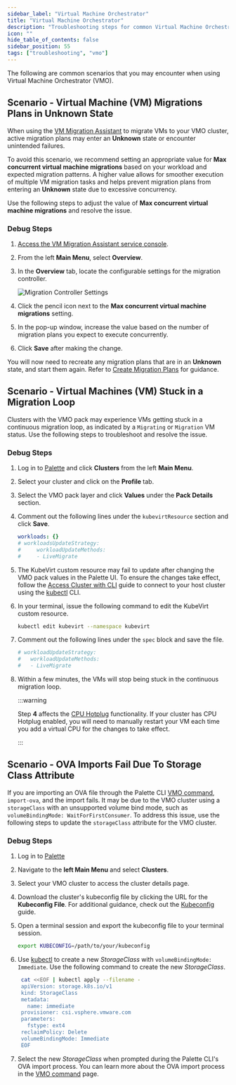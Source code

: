 ```yaml
---
sidebar_label: "Virtual Machine Orchestrator"
title: "Virtual Machine Orchestrator"
description: "Troubleshooting steps for common Virtual Machine Orchestrator scenarios."
icon: ""
hide_table_of_contents: false
sidebar_position: 55
tags: ["troubleshooting", "vmo"]
---
```


The following are common scenarios that you may encounter when using Virtual Machine Orchestrator (VMO).

## Scenario - Virtual Machine (VM) Migrations Plans in Unknown State

When using the [VM Migration Assistant](../vm-management/vm-migration-assistant/vm-migration-assistant.md) to migrate
VMs to your VMO cluster, active migration plans may enter an **Unknown** state or encounter unintended failures.

To avoid this scenario, we recommend setting an appropriate value for **Max concurrent virtual machine migrations**
based on your workload and expected migration patterns. A higher value allows for smoother execution of multiple VM
migration tasks and helps prevent migration plans from entering an **Unknown** state due to excessive concurrency.

Use the following steps to adjust the value of **Max concurrent virtual machine migrations** and resolve the issue.

### Debug Steps

1. [Access the VM Migration Assistant service console](../vm-management/vm-migration-assistant/create-vm-migration-assistant-profile.md#access-the-vm-migration-assistant-service-console).

2. From the left **Main Menu**, select **Overview**.

3. In the **Overview** tab, locate the configurable settings for the migration controller.

   ![Migration Controller Settings](/vm-management_vm-migration-assistant_additional-configuration_overview-settings.webp)

4. Click the pencil icon next to the **Max concurrent virtual machine migrations** setting.

5. In the pop-up window, increase the value based on the number of migration plans you expect to execute concurrently.

6. Click **Save** after making the change.

You will now need to recreate any migration plans that are in an **Unknown** state, and start them again. Refer to
[Create Migration Plans](../vm-management/vm-migration-assistant/create-migration-plans.md) for guidance.

## Scenario - Virtual Machines (VM) Stuck in a Migration Loop

Clusters with the VMO pack may experience VMs getting stuck in a continuous migration loop, as indicated by a
`Migrating` or `Migration` VM status. Use the following steps to troubleshoot and resolve the issue.

### Debug Steps

1. Log in to [Palette](https://console.spectrocloud.com) and click **Clusters** from the left **Main Menu**.

2. Select your cluster and click on the **Profile** tab.

3. Select the VMO pack layer and click **Values** under the **Pack Details** section.

4. Comment out the following lines under the `kubevirtResource` section and click **Save**.

   ```yaml
   workloads: {}
   # workloadsUpdateStrategy:
   #     workloadUpdateMethods:
   #     - LiveMigrate
   ```

5. The KubeVirt custom resource may fail to update after changing the VMO pack values in the Palette UI. To ensure the
   changes take effect, follow the [Access Cluster with CLI](../clusters/cluster-management/palette-webctl.md) guide to
   connect to your host cluster using the [kubectl](https://kubernetes.io/docs/tasks/tools/) CLI.

6. In your terminal, issue the following command to edit the KubeVirt custom resource.

   ```bash
   kubectl edit kubevirt --namespace kubevirt
   ```

7. Comment out the following lines under the `spec` block and save the file.

   ```yaml
   # workloadUpdateStrategy:
   #   workloadUpdateMethods:
   #   - LiveMigrate
   ```

8. Within a few minutes, the VMs will stop being stuck in the continuous migration loop.

   :::warning

   Step **4** affects the [CPU Hotplug](../vm-management/create-manage-vm/enable-cpu-hotplug.md) functionality. If your
   cluster has CPU Hotplug enabled, you will need to manually restart your VM each time you add a virtual CPU for the
   changes to take effect.

   :::

## Scenario - OVA Imports Fail Due To Storage Class Attribute

If you are importing an OVA file through the Palette CLI
[VMO command](../automation/palette-cli/commands/vmo.md#import-ova), `import-ova`, and the import fails. It may be due
to the VMO cluster using a `storageClass` with an unsupported volume bind mode, such as
`volumeBindingMode: WaitForFirstConsumer`. To address this issue, use the following steps to update the `storageClass`
attribute for the VMO cluster.

### Debug Steps

1. Log in to [Palette](https://console.spectrocloud.com)

2. Navigate to the **left Main Menu** and select **Clusters**.

3. Select your VMO cluster to access the cluster details page.

4. Download the cluster's kubeconfig file by clicking the URL for the **Kubeconfig File**. For additional guidance,
   check out the [Kubeconfig](../clusters/cluster-management/kubeconfig.md) guide.

5. Open a terminal session and export the kubeconfig file to your terminal session.

   ```bash
   export KUBECONFIG=/path/to/your/kubeconfig
   ```

6. Use [kubectl](https://kubernetes.io/docs/reference/kubectl/) to create a new _StorageClass_ with
   `volumeBindingMode: Immediate`. Use the following command to create the new _StorageClass_.

   ```bash
    cat <<EOF | kubectl apply --filename -
    apiVersion: storage.k8s.io/v1
    kind: StorageClass
    metadata:
      name: immediate
    provisioner: csi.vsphere.vmware.com
    parameters:
      fstype: ext4
    reclaimPolicy: Delete
    volumeBindingMode: Immediate
    EOF
   ```

7. Select the new _StorageClass_ when prompted during the Palette CLI's OVA import process. You can learn more about the
   OVA import process in the [VMO command](../automation/palette-cli/commands/vmo.md#import-ova) page.
